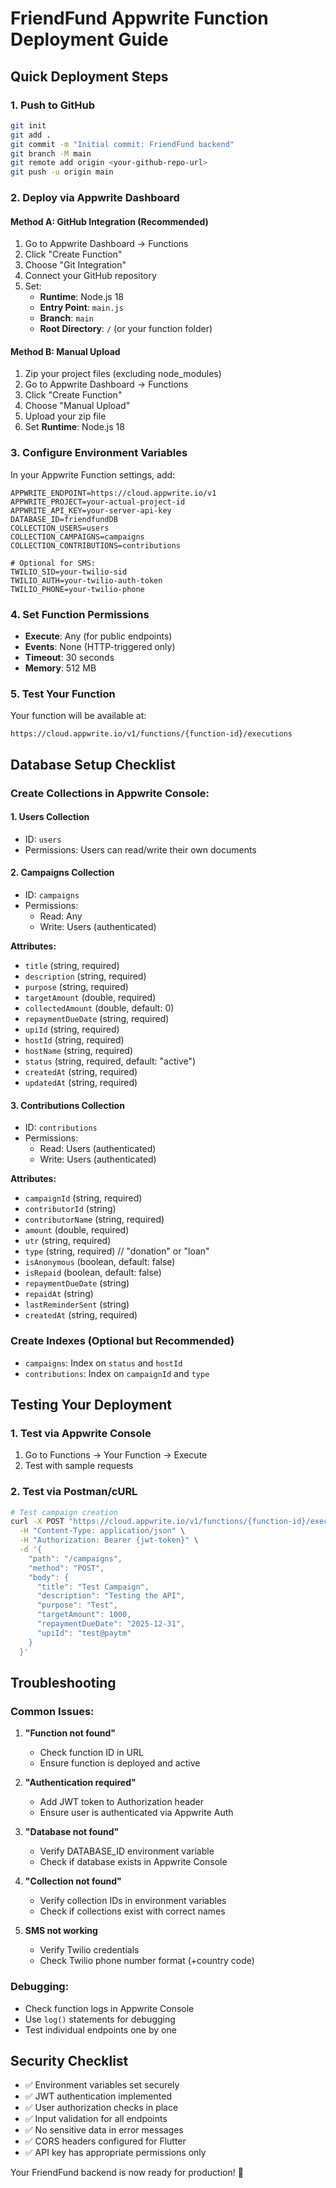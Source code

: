 # FriendFund Appwrite Function Deployment Guide

## Quick Deployment Steps

### 1. Push to GitHub

```bash
git init
git add .
git commit -m "Initial commit: FriendFund backend"
git branch -M main
git remote add origin <your-github-repo-url>
git push -u origin main
```

### 2. Deploy via Appwrite Dashboard

#### Method A: GitHub Integration (Recommended)

1. Go to Appwrite Dashboard → Functions
2. Click "Create Function"
3. Choose "Git Integration"
4. Connect your GitHub repository
5. Set:
   - **Runtime**: Node.js 18
   - **Entry Point**: `main.js`
   - **Branch**: `main`
   - **Root Directory**: `/` (or your function folder)

#### Method B: Manual Upload

1. Zip your project files (excluding node_modules)
2. Go to Appwrite Dashboard → Functions
3. Click "Create Function"
4. Choose "Manual Upload"
5. Upload your zip file
6. Set **Runtime**: Node.js 18

### 3. Configure Environment Variables

In your Appwrite Function settings, add:

```
APPWRITE_ENDPOINT=https://cloud.appwrite.io/v1
APPWRITE_PROJECT=your-actual-project-id
APPWRITE_API_KEY=your-server-api-key
DATABASE_ID=friendfundDB
COLLECTION_USERS=users
COLLECTION_CAMPAIGNS=campaigns
COLLECTION_CONTRIBUTIONS=contributions

# Optional for SMS:
TWILIO_SID=your-twilio-sid
TWILIO_AUTH=your-twilio-auth-token
TWILIO_PHONE=your-twilio-phone
```

### 4. Set Function Permissions

- **Execute**: Any (for public endpoints)
- **Events**: None (HTTP-triggered only)
- **Timeout**: 30 seconds
- **Memory**: 512 MB

### 5. Test Your Function

Your function will be available at:

```
https://cloud.appwrite.io/v1/functions/{function-id}/executions
```

## Database Setup Checklist

### Create Collections in Appwrite Console:

#### 1. Users Collection

- ID: `users`
- Permissions: Users can read/write their own documents

#### 2. Campaigns Collection

- ID: `campaigns`
- Permissions:
  - Read: Any
  - Write: Users (authenticated)

**Attributes:**

- `title` (string, required)
- `description` (string, required)
- `purpose` (string, required)
- `targetAmount` (double, required)
- `collectedAmount` (double, default: 0)
- `repaymentDueDate` (string, required)
- `upiId` (string, required)
- `hostId` (string, required)
- `hostName` (string, required)
- `status` (string, required, default: "active")
- `createdAt` (string, required)
- `updatedAt` (string, required)

#### 3. Contributions Collection

- ID: `contributions`
- Permissions:
  - Read: Users (authenticated)
  - Write: Users (authenticated)

**Attributes:**

- `campaignId` (string, required)
- `contributorId` (string)
- `contributorName` (string, required)
- `amount` (double, required)
- `utr` (string, required)
- `type` (string, required) // "donation" or "loan"
- `isAnonymous` (boolean, default: false)
- `isRepaid` (boolean, default: false)
- `repaymentDueDate` (string)
- `repaidAt` (string)
- `lastReminderSent` (string)
- `createdAt` (string, required)

### Create Indexes (Optional but Recommended)

- `campaigns`: Index on `status` and `hostId`
- `contributions`: Index on `campaignId` and `type`

## Testing Your Deployment

### 1. Test via Appwrite Console

1. Go to Functions → Your Function → Execute
2. Test with sample requests

### 2. Test via Postman/cURL

```bash
# Test campaign creation
curl -X POST "https://cloud.appwrite.io/v1/functions/{function-id}/executions" \
  -H "Content-Type: application/json" \
  -H "Authorization: Bearer {jwt-token}" \
  -d '{
    "path": "/campaigns",
    "method": "POST",
    "body": {
      "title": "Test Campaign",
      "description": "Testing the API",
      "purpose": "Test",
      "targetAmount": 1000,
      "repaymentDueDate": "2025-12-31",
      "upiId": "test@paytm"
    }
  }'
```

## Troubleshooting

### Common Issues:

1. **"Function not found"**

   - Check function ID in URL
   - Ensure function is deployed and active

2. **"Authentication required"**

   - Add JWT token to Authorization header
   - Ensure user is authenticated via Appwrite Auth

3. **"Database not found"**

   - Verify DATABASE_ID environment variable
   - Check if database exists in Appwrite Console

4. **"Collection not found"**

   - Verify collection IDs in environment variables
   - Check if collections exist with correct names

5. **SMS not working**
   - Verify Twilio credentials
   - Check Twilio phone number format (+country code)

### Debugging:

- Check function logs in Appwrite Console
- Use `log()` statements for debugging
- Test individual endpoints one by one

## Security Checklist

- ✅ Environment variables set securely
- ✅ JWT authentication implemented
- ✅ User authorization checks in place
- ✅ Input validation for all endpoints
- ✅ No sensitive data in error messages
- ✅ CORS headers configured for Flutter
- ✅ API key has appropriate permissions only

Your FriendFund backend is now ready for production! 🚀
